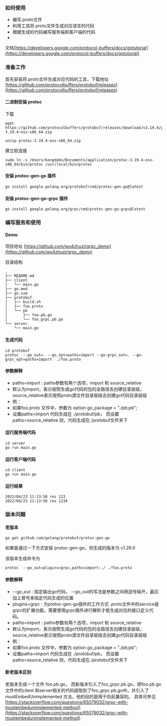 ### 如何使用

- 编写.proto文件
- 利用工具将.proto文件生成对应语言的代码
- 根据生成的代码编写服务端和客户端的代码
-

文档[https://developers.google.com/protocol-buffers/docs/gotutorial](https://developers.google.com/protocol-buffers/docs/gotutorial)

### 准备工作

首先安装将.proto文件生成对应代码的工具，下载地址 [https://github.com/protocolbuffers/protobuf/releases](https://github.com/protocolbuffers/protobuf/releases)

#### 二进制安装 protoc

下载

```
wget https://github.com/protocolbuffers/protobuf/releases/download/v3.19.4/protoc-3.19.4-osx-x86_64.zip

unzip protoc-3.19.4-osx-x86_64.zip
```

建立软连接

```
sudo ln -s /Users/kongdebo/Documents/application/protoc-3.19.4-osx-x86_64/bin/protoc /usr/local/bin/protoc
```

#### 安装 protoc-gen-go 插件

```
go install google.golang.org/protobuf/cmd/protoc-gen-go@latest
```

#### 安装 protoc-gen-go-grpc 插件

```shell
go install google.golang.org/grpc/cmd/protoc-gen-go-grpc@latest
```

### 编写服务和使用

#### Demo

项目地址 [https://github.com/wo4zhuzi/grpc_demo](https://github.com/wo4zhuzi/grpc_demo)

目录结构

```text
.
├── README.md
├── client
│   └── main.go
├── go.mod
├── go.sum
├── protobuf
│   ├── build.sh
│   ├── foo.proto
│   └── pb
│       ├── foo.pb.go
│       └── foo_grpc.pb.go
└── server
    └── main.go

```

#### 生成代码

```shell
cd protobuf
protoc  --go_out=. --go_opt=paths=import --go-grpc_out=. --go-grpc_opt=paths=import  ./foo.proto
```

#### 参数解释

+ paths=import : paths参数有两个选项，import 和 source_relative
+ 默认为import，表示按照生成go代码的包的全路径去创建目录层级，source_relative表示按照proto源文件目录层级去创建go代码目录层级
+ 例：
+ 如果foo.proto 文件中，参数为 option go_package = "./pb;pb";
+ 设置paths=import 代码生成在 ./protobuf/pb， 而设置 paths=source_relative 则，代码生成在./protobuf文件夹下

#### 运行服务端代码

```shell
cd server
go run main.go
```

#### 运行客户端代码

```shell
cd client
go run main.go
```

#### 运行结果

```text
2022/04/23 11:13:58 res 123
2022/04/23 11:13:58 res 1234
```

### 版本问题

#### 老版本

```shell
go get github.com/golang/protobuf/protoc-gen-go 
```

如果是通过一下方式安装 protoc-gen-go，则生成的版本为 v1.26.0

该版本生成命令为

```shell
protoc  --go_out=plugins=grpc,paths=import:./ ./foo.proto
```

#### 参数解释

+ --go_out : 指定输出go代码， --go_out的写法是参数之间用逗号隔开，最后加上冒号来指定代码生成的位置
+ plugins=grpc : 为protoc-gen-go插件的工作方式 .proto文件中的service是grpc的扩展功能，需要使用grpc插件进行解析才能生成对应的接口定义代码。
+ paths=import : paths参数有两个选项，import 和 source_relative
+ 默认为import，表示按照生成go代码的包的全路径去创建目录层级，source_relative表示按照proto源文件目录层级去创建go代码目录层级
+ 例：
+ 如果foo.proto 文件中，参数为 option go_package = "./pb;pb";
+ 设置paths=import 代码生成在 ./protobuf/pb， 而设置 paths=source_relative 则，代码生成在./protobuf文件夹下

#### 新老版本区别
老版本生成一个文件 foo.pb.go， 而新版本引入了foo_grpc.pb.go，把foo.pb.go文件中的client
和server相关的代码提取到了foo_grpc.pb.go中。并引入了 mustEmbedUnimplemented 方法，他的目的是用于向前兼容的。
具体可参见 [https://stackoverflow.com/questions/65079032/grpc-with-mustembedunimplemented-method](https://stackoverflow.com/questions/65079032/grpc-with-mustembedunimplemented-method)


